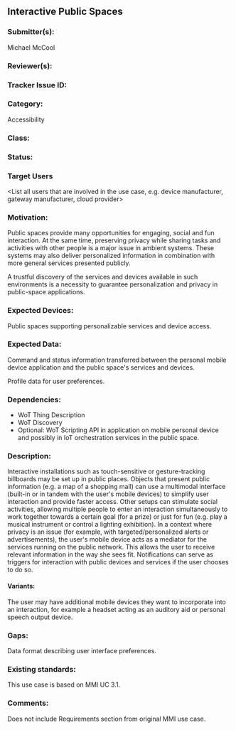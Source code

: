 ## Interactive Public Spaces

### Submitter(s): 

Michael McCool

### Reviewer(s):

<Suggest reviewers>

### Tracker Issue ID:

<please leave blank>

### Category:

Accessibility

### Class:

<please leave blank>

### Status:

<please leave blank>

### Target Users

<List all users that are involved in the use case, e.g. device manufacturer, gateway manufacturer, cloud provider>

### Motivation:

Public spaces provide many opportunities for engaging, social and fun interaction.
At the same time,
preserving privacy while sharing tasks and activities with other people is a major issue
in ambient systems.
These systems may also deliver personalized information in combination
with more general services presented publicly.

A trustful discovery of the services and devices available in such environments
is a necessity to guarantee personalization and privacy in public-space applications.

### Expected Devices:

Public spaces supporting personalizable services and device access.

### Expected Data:

Command and status information transferred between the personal mobile device
application and the public space's services and devices.

Profile data for user preferences.

### Dependencies:

- WoT Thing Description
- WoT Discovery
- Optional: WoT Scripting API in application on mobile personal device and possibly
  in IoT orchestration services in the public space.

### Description:

Interactive installations such as touch-sensitive or gesture-tracking billboards
may be set up in public places.
Objects that present public information (e.g. a map of a shopping mall)
can use a multimodal interface (built-in or in tandem with the user's mobile devices)
to simplify user interaction and provide faster access.
Other setups can stimulate social activities,
allowing multiple people to enter an interaction simultaneously to work together
towards a certain goal (for a prize)
or just for fun (e.g. play a musical instrument or control a lighting exhibition).
In a context where privacy is an issue
(for example, with targeted/personalized alerts or advertisements),
the user's mobile device acts as a mediator for the services
running on the public network.
This allows the user to receive relevant information in the way she sees fit.
Notifications can serve as triggers for interaction with public devices and services
if the user chooses to do so.

#### Variants:

The user may have additional mobile devices they want to incorporate into
an interaction, for example a headset acting as an auditory aid or personal speech output
device.

### Gaps:

Data format describing user interface preferences.

### Existing standards:

This use case is based on MMI UC 3.1.

### Comments:

Does not include Requirements section from original MMI use case.
